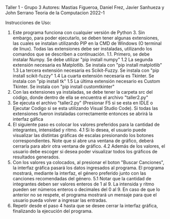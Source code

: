 Taller 1 - Grupo 3
Autores: Mastias Figueroa, Daniel Frez, Javier Sanhueza y John Serrano
Teoria de la Computacion 2022-1

Instrucciones de Uso:
1. Este programa funciona con cualquier versión de Python 3. Sin embargo, para poder ejecutarlo, se 
deben tener algunas  extensiones, las cuales se instalan utilizando PIP en la CMD de Windows (O terminal 
de linux). Todas las extensiones debe ser instaladas, utilizando los comandos que se describen a continuación.
1.1. Primero, se debe instalar Numpy. Se debe utilizar "pip install numpy"
1.2 La segunda extensión necesaria es Matplotlib. Se instala con "pip install matplotlib"
1.3 La tercera extensión necesaria es Scikit-Fuzzy. Se instala con "pip install scikit-fuzzy"
1.4 La cuarta extensión necesaria es Tkinter. Se instala con "pip install tk"
1.5 La última extensión necesario es Custom Tkinter. Se instala con "pip install customtkinter"
2. Con las extensiones ya instaladas, se debe tener la carpeta src del código, donde dentro de ella se
encuentra el archivo "taller2.py"
3. Se ejecuta el archivo "taller2.py" (Presionar F5 si se esta en IDLE o Ejecutar Codigo si se esta utilizando
Visual Studio Code). Si todas las extensiones fueron instaladas correctamente entonces se abrirá la 
interfaz gáfica
4. El siguiente paso es colocar los valores preferidos para la cantidad de integrantes, intensidad y ritmo.
4.1 Si lo desea, el usuario puede visualizar las distintas gráficas de escalas presionando los botones
correspondientes. Note que si abre una ventana de gráfico, deberá cerrarla para abrir otra ventana de gráfico.
4.2 Además de los valores, el usuario debe escoger si desea poder visualizar todos los gráficos de resultados
generados.
5. Con los valores ya colocados, al presionar el boton "Buscar Canciones", la interfaz gráfica pasará los datos
ingresados al programa. El programa mostrará, mediante la interfaz, el género preferido junto con las 
canciones recomendadas del género. 
5.1 Notar que la cantidad de integrantes deben ser valores enteros de 1 al 9. La intensida y ritmo pueden
ser números enteros o decimales del 0 al 9. En caso de que lo anterior no se respete, el programa mostrará 
un mensaje para que el usuario pueda volver a ingresar las entradas.
6. Repetir desde el paso 4 hasta que se desee cerrar la interfaz gráfica, finalizando la ejecución 
del programa.
